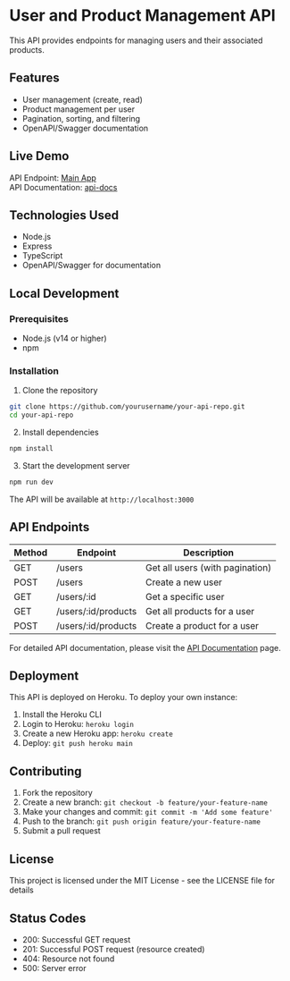 # User and Product Management API

This API provides endpoints for managing users and their associated products.

## Features
- User management (create, read)
- Product management per user
- Pagination, sorting, and filtering
- OpenAPI/Swagger documentation

## Live Demo
API Endpoint: [Main App](https://whispering-tor-63318-814178c6cfe8.herokuapp.com)  
API Documentation: [api-docs](https://whispering-tor-63318-814178c6cfe8.herokuapp.com/api-docs) 

## Technologies Used
- Node.js
- Express
- TypeScript
- OpenAPI/Swagger for documentation

## Local Development

### Prerequisites
- Node.js (v14 or higher)
- npm

### Installation
1. Clone the repository
```bash
git clone https://github.com/yourusername/your-api-repo.git
cd your-api-repo
```

2. Install dependencies
```bash
npm install
```

3. Start the development server
```bash
npm run dev
```

The API will be available at `http://localhost:3000`

## API Endpoints
 
| Method | Endpoint | Description |
|--------|----------|-------------|
| GET    | /users   | Get all users (with pagination) |
| POST   | /users   | Create a new user |
| GET    | /users/:id | Get a specific user |
| GET    | /users/:id/products | Get all products for a user |
| POST   | /users/:id/products | Create a product for a user |

For detailed API documentation, please visit the [API Documentation](https://whispering-tor-63318-814178c6cfe8.herokuapp.com/api-docs) page.

## Deployment
This API is deployed on Heroku. To deploy your own instance:

1. Install the Heroku CLI
2. Login to Heroku: `heroku login`
3. Create a new Heroku app: `heroku create`
4. Deploy: `git push heroku main`

## Contributing
1. Fork the repository
2. Create a new branch: `git checkout -b feature/your-feature-name`
3. Make your changes and commit: `git commit -m 'Add some feature'`
4. Push to the branch: `git push origin feature/your-feature-name`
5. Submit a pull request

## License
This project is licensed under the MIT License - see the LICENSE file for details
## Status Codes
- 200: Successful GET request
- 201: Successful POST request (resource created)
- 404: Resource not found
- 500: Server error
